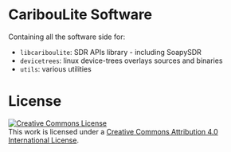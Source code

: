 # CaribouLite Software
Containing all the software side for:
- `libcariboulite`: SDR APIs library - including SoapySDR
- `devicetrees`: linux device-trees overlays sources and binaries
- `utils`: various utilities

# License
<a rel="license" href="http://creativecommons.org/licenses/by/4.0/"><img alt="Creative Commons License" style="border-width:0" src="https://i.creativecommons.org/l/by/4.0/88x31.png" /></a><br />This work is licensed under a <a rel="license" href="http://creativecommons.org/licenses/by/4.0/">Creative Commons Attribution 4.0 International License</a>.